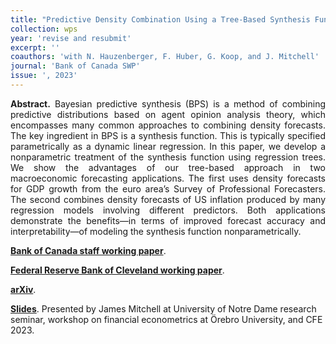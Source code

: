 ```yaml
---
title: "Predictive Density Combination Using a Tree-Based Synthesis Function. [WP](https://www.bankofcanada.ca/2023/12/staff-working-paper-2023-61/)"
collection: wps
year: 'revise and resubmit'
excerpt: ''
coauthors: 'with N. Hauzenberger, F. Huber, G. Koop, and J. Mitchell' 
journal: 'Bank of Canada SWP'
issue: ', 2023'
---
```

<p align="justify"> <b>Abstract.</b> Bayesian predictive synthesis (BPS) is a method of combining predictive distributions based on agent opinion analysis theory, which encompasses many common approaches to combining density forecasts. The key ingredient in BPS is a synthesis function. This is typically specified parametrically as a dynamic linear regression. In this paper, we develop a nonparametric treatment of the synthesis function using regression trees. We show the advantages of our tree-based approach in two macroeconomic forecasting applications. The first uses density forecasts for GDP growth from the euro area’s Survey of Professional Forecasters. The second combines density forecasts of US inflation produced by many regression models involving different predictors. Both applications demonstrate the benefits—in terms of improved forecast accuracy and interpretability—of modeling the synthesis function nonparametrically.
</p>

[**Bank of Canada staff working paper**](https://doi.org/10.26509/frbc-wp-202330).

[**Federal Reserve Bank of Cleveland working paper**](https://www.bankofcanada.ca/2023/12/staff-working-paper-2023-61/).

[**arXiv**](https://arxiv.org/abs/2311.12671).

[**Slides**](https://www.dropbox.com/scl/fi/eoqjiwo0bntgk8z8a8wtd/CFE2023_BPS-NP-TVP.pdf?rlkey=d1w9w0x56g68rfshigwbirdum&dl=0). Presented by James Mitchell at University of Notre Dame research seminar, workshop on financial econometrics at Örebro University, and CFE 2023.
